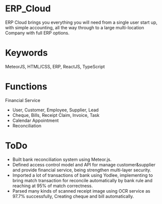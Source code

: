 # ERP_Cloud

 ERP Cloud brings you everything you will need from a single user start up, with simple accounting, all the way through to a large multi-location Company with full ERP options.
 
# Keywords

MeteorJS, HTML/CSS, ERP, ReactJS, TypeScript

# Functions

Financial Service
- User, Customer, Employee, Supplier, Lead
- Cheque, Bills, Receipt Claim, Invoice, Task
- Calendar Appointment
- Reconciliation

# ToDo

- Built bank reconciliation system using Meteor.js.
- Defined access control model and API for manage customer&supplier and provide financial service, being strengthen multi-layer security.
- Imported a lot of transactions of bank using Yodlee, implementing to bring match transaction for reconcile automatically by bank rule and reaching at 95% of match correctness.
- Parsed many kinds of scanned receipt image using OCR service as 97.7% successfully, Creating cheque and bill automatically.
